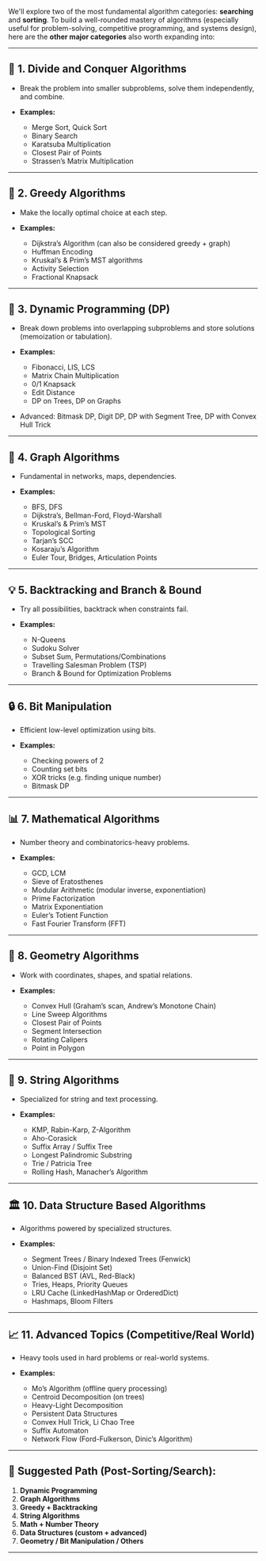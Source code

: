 We'll explore two of the most fundamental algorithm categories: **searching** and **sorting**. 
To build a well-rounded mastery of algorithms (especially useful for problem-solving, competitive programming, and systems design), here are the **other major categories** also worth expanding into:

---

## 🔢 1. **Divide and Conquer Algorithms**

* Break the problem into smaller subproblems, solve them independently, and combine.
* **Examples:**

  * Merge Sort, Quick Sort
  * Binary Search
  * Karatsuba Multiplication
  * Closest Pair of Points
  * Strassen’s Matrix Multiplication

---

## 📐 2. **Greedy Algorithms**

* Make the locally optimal choice at each step.
* **Examples:**

  * Dijkstra’s Algorithm (can also be considered greedy + graph)
  * Huffman Encoding
  * Kruskal’s & Prim’s MST algorithms
  * Activity Selection
  * Fractional Knapsack

---

## 🧮 3. **Dynamic Programming (DP)**

* Break down problems into overlapping subproblems and store solutions (memoization or tabulation).
* **Examples:**

  * Fibonacci, LIS, LCS
  * Matrix Chain Multiplication
  * 0/1 Knapsack
  * Edit Distance
  * DP on Trees, DP on Graphs
* Advanced: Bitmask DP, Digit DP, DP with Segment Tree, DP with Convex Hull Trick

---

## 🌳 4. **Graph Algorithms**

* Fundamental in networks, maps, dependencies.
* **Examples:**

  * BFS, DFS
  * Dijkstra’s, Bellman-Ford, Floyd-Warshall
  * Kruskal’s & Prim’s MST
  * Topological Sorting
  * Tarjan’s SCC
  * Kosaraju’s Algorithm
  * Euler Tour, Bridges, Articulation Points

---

## 💡 5. **Backtracking and Branch & Bound**

* Try all possibilities, backtrack when constraints fail.
* **Examples:**

  * N-Queens
  * Sudoku Solver
  * Subset Sum, Permutations/Combinations
  * Travelling Salesman Problem (TSP)
  * Branch & Bound for Optimization Problems

---

## 🔒 6. **Bit Manipulation**

* Efficient low-level optimization using bits.
* **Examples:**

  * Checking powers of 2
  * Counting set bits
  * XOR tricks (e.g. finding unique number)
  * Bitmask DP

---

## 📊 7. **Mathematical Algorithms**

* Number theory and combinatorics-heavy problems.
* **Examples:**

  * GCD, LCM
  * Sieve of Eratosthenes
  * Modular Arithmetic (modular inverse, exponentiation)
  * Prime Factorization
  * Matrix Exponentiation
  * Euler’s Totient Function
  * Fast Fourier Transform (FFT)

---

## 🌌 8. **Geometry Algorithms**

* Work with coordinates, shapes, and spatial relations.
* **Examples:**

  * Convex Hull (Graham’s scan, Andrew’s Monotone Chain)
  * Line Sweep Algorithms
  * Closest Pair of Points
  * Segment Intersection
  * Rotating Calipers
  * Point in Polygon

---

## 🔄 9. **String Algorithms**

* Specialized for string and text processing.
* **Examples:**

  * KMP, Rabin-Karp, Z-Algorithm
  * Aho-Corasick
  * Suffix Array / Suffix Tree
  * Longest Palindromic Substring
  * Trie / Patricia Tree
  * Rolling Hash, Manacher’s Algorithm

---

## 🏛 10. **Data Structure Based Algorithms**

* Algorithms powered by specialized structures.
* **Examples:**

  * Segment Trees / Binary Indexed Trees (Fenwick)
  * Union-Find (Disjoint Set)
  * Balanced BST (AVL, Red-Black)
  * Tries, Heaps, Priority Queues
  * LRU Cache (LinkedHashMap or OrderedDict)
  * Hashmaps, Bloom Filters

---

## 📈 11. **Advanced Topics (Competitive/Real World)**

* Heavy tools used in hard problems or real-world systems.
* **Examples:**

  * Mo’s Algorithm (offline query processing)
  * Centroid Decomposition (on trees)
  * Heavy-Light Decomposition
  * Persistent Data Structures
  * Convex Hull Trick, Li Chao Tree
  * Suffix Automaton
  * Network Flow (Ford-Fulkerson, Dinic’s Algorithm)

---

## 🎯 Suggested Path (Post-Sorting/Search):

1. **Dynamic Programming**
2. **Graph Algorithms**
3. **Greedy + Backtracking**
4. **String Algorithms**
5. **Math + Number Theory**
6. **Data Structures (custom + advanced)**
7. **Geometry / Bit Manipulation / Others**

---
